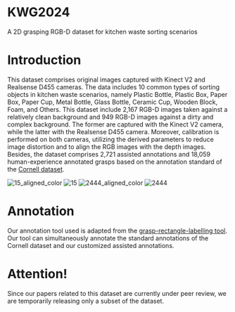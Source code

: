 # KWG2024
A 2D grasping RGB-D dataset for kitchen waste sorting scenarios
# Introduction
This dataset comprises original images captured with Kinect V2 and Realsense D455 cameras. The data includes 10 common types of sorting objects in kitchen waste scenarios, namely Plastic Bottle, Plastic Box, Paper Box, Paper Cup, Metal Bottle, Glass Bottle, Ceramic Cup, Wooden Block, Foam, and Others. This dataset include 2,167 RGB-D images taken against a relatively clean background and 949 RGB-D images against a dirty and complex background. The former are captured with the Kinect V2 camera, while the latter with the Realsense D455 camera. Moreover, calibration is performed on both cameras, utilizing the derived parameters to reduce image distortion and to align the RGB images with the depth images. Besides, the dataset comprises 2,721 assisted annotations and 18,059 human-experience annotated grasps based on the annotation standard of the [Cornell dataset](http://pr.cs.cornell.edu/grasping/rect_data/data.php).

![15_aligned_color](https://github.com/user-attachments/assets/c5cf6e1d-e7ec-41e6-8820-46fb4a566e60)
![15](https://github.com/user-attachments/assets/973e5695-b66b-4ea2-ae59-f572918cacd9)
![2444_aligned_color](https://github.com/user-attachments/assets/cdfd6d6f-fdd2-44ff-80c6-3f43d46b3bc2)
![2444](https://github.com/user-attachments/assets/ac674f6a-fa16-41d2-b278-b22ff0ef7984)
# Annotation
Our annotation tool used is adapted from the [grasp-rectangle-labelling tool](https://github.com/ulaval-damas/grasp-rectangle-labelling). Our tool can simultaneously annotate the standard annotations of the Cornell dataset and our customized assisted annotations.
# Attention!
Since our papers related to this dataset are currently under peer review, we are temporarily releasing only a subset of the dataset.

